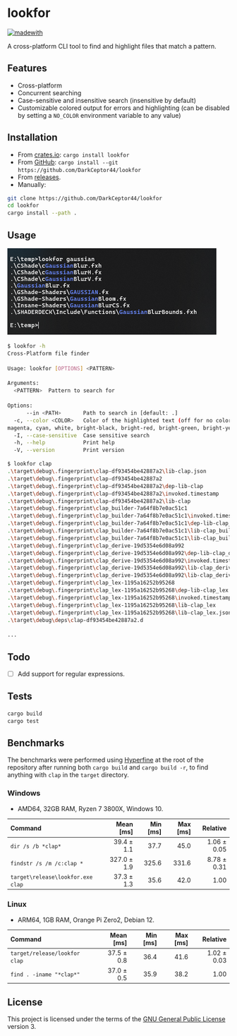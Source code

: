 # lookfor

[![madewith](https://forthebadge.com/images/badges/made-with-rust.svg)](https://forthebadge.com)

A cross-platform CLI tool to find and highlight files that match a pattern.

## Features

- Cross-platform
- Concurrent searching
- Case-sensitive and insensitive search (insensitive by default)
- Customizable colored output for errors and highlighting (can be disabled by setting a `NO_COLOR` environment variable to any value)

## Installation

- From [crates.io](https://crates.io/crates/lookfor): `cargo install lookfor`
- From [GitHub](https://github.com/DarkCeptor44/lookfor): `cargo install --git https://github.com/DarkCeptor44/lookfor`
- From [releases](https://github.com/DarkCeptor44/lookfor/releases/latest).
- Manually:

```sh
git clone https://github.com/DarkCeptor44/lookfor
cd lookfor
cargo install --path .
```

## Usage

![usage](usage.png)

```sh
$ lookfor -h
Cross-Platform file finder

Usage: lookfor [OPTIONS] <PATTERN>

Arguments:
  <PATTERN>  Pattern to search for

Options:
      --in <PATH>       Path to search in [default: .]
  -c, --color <COLOR>   Color of the highlighted text (off for no color) [default: blue] [possible values: red, black, green, yellow, blue, 
magenta, cyan, white, bright-black, bright-red, bright-green, bright-yellow, bright-blue, bright-magenta, bright-cyan, bright-white]        
  -I, --case-sensitive  Case sensitive search
  -h, --help            Print help
  -V, --version         Print version
```

```sh
$ lookfor clap
.\target\debug\.fingerprint\clap-df93454be42887a2\lib-clap.json
.\target\debug\.fingerprint\clap-df93454be42887a2
.\target\debug\.fingerprint\clap-df93454be42887a2\dep-lib-clap
.\target\debug\.fingerprint\clap-df93454be42887a2\invoked.timestamp
.\target\debug\.fingerprint\clap-df93454be42887a2\lib-clap
.\target\debug\.fingerprint\clap_builder-7a64f8b7e0ac51c1
.\target\debug\.fingerprint\clap_builder-7a64f8b7e0ac51c1\invoked.timestamp
.\target\debug\.fingerprint\clap_builder-7a64f8b7e0ac51c1\dep-lib-clap_builder
.\target\debug\.fingerprint\clap_builder-7a64f8b7e0ac51c1\lib-clap_builder
.\target\debug\.fingerprint\clap_builder-7a64f8b7e0ac51c1\lib-clap_builder.json
.\target\debug\.fingerprint\clap_derive-19d5354e6d08a992
.\target\debug\.fingerprint\clap_derive-19d5354e6d08a992\dep-lib-clap_derive
.\target\debug\.fingerprint\clap_derive-19d5354e6d08a992\invoked.timestamp
.\target\debug\.fingerprint\clap_derive-19d5354e6d08a992\lib-clap_derive
.\target\debug\.fingerprint\clap_derive-19d5354e6d08a992\lib-clap_derive.json
.\target\debug\.fingerprint\clap_lex-1195a16252b95268
.\target\debug\.fingerprint\clap_lex-1195a16252b95268\dep-lib-clap_lex
.\target\debug\.fingerprint\clap_lex-1195a16252b95268\invoked.timestamp
.\target\debug\.fingerprint\clap_lex-1195a16252b95268\lib-clap_lex
.\target\debug\.fingerprint\clap_lex-1195a16252b95268\lib-clap_lex.json
.\target\debug\deps\clap-df93454be42887a2.d

...
```

## Todo

- [ ] Add support for regular expressions.

## Tests

```sh
cargo build
cargo test
```

## Benchmarks

The benchmarks were performed using [Hyperfine](https://github.com/sharkdp/hyperfine) at the root of the repository after running both `cargo build` and `cargo build -r`, to find anything with `clap` in the `target` directory.

### Windows

- AMD64, 32GB RAM, Ryzen 7 3800X, Windows 10.

| Command | Mean [ms] | Min [ms] | Max [ms] | Relative |
|:---|---:|---:|---:|---:|
| `dir /s /b *clap*` | 39.4 ± 1.1 | 37.7 | 45.0 | 1.06 ± 0.05 |
| `findstr /s /m /c:clap *` | 327.0 ± 1.9 | 325.6 | 331.6 | 8.78 ± 0.31 |
| `target\release\lookfor.exe clap` | 37.3 ± 1.3 | 35.6 | 42.0 | 1.00 |

### Linux

- ARM64, 1GB RAM, Orange Pi Zero2, Debian 12.

| Command | Mean [ms] | Min [ms] | Max [ms] | Relative |
|:---|---:|---:|---:|---:|
| `target/release/lookfor clap` | 37.5 ± 0.8 | 36.4 | 41.6 | 1.02 ± 0.03 |
| `find . -iname "*clap*"` | 37.0 ± 0.5 | 35.9 | 38.2 | 1.00 |

## License

This project is licensed under the terms of the [GNU General Public License](LICENSE) version 3.
